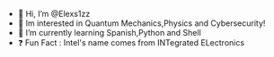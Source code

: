- 👋 Hi, I’m @Elexs1zz
- 👀 Im interested in Quantum Mechanics,Physics and Cybersecurity!
- 🌱 I’m currently learning Spanish,Python and Shell
- ❓ Fun Fact : Intel's name comes from INTegrated ELectronics

<!---
Elexs1zz/Elexs1zz is a ✨ special ✨ repository because its `README.md` (this file) appears on your GitHub profile.
You can click the Preview link to take a look at your changes.
--->
